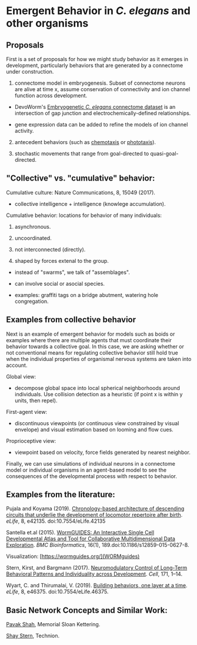 # Emergent Behavior in _C. elegans_ and other organisms  

## Proposals
First is a set of proposals for how we might study behavior as it emerges in development, particularly behaviors that are generated by a connectome under construction.

1) connectome model in embryogenesis. Subset of connectome neurons are alive at time x, assume conservation of connectivity and 
ion channel function across development. 

* DevoWorm's [Embryogenetic _C. elegans_ connectome dataset](https://github.com/devoworm/embryogenetic-connectome) is an intersection of gap junction and electrochemically-defined relationships.

* gene expression data can be added to refine the models of ion channel activity.

2) antecedent behaviors (such as [chemotaxis](https://en.wikipedia.org/wiki/Chemotaxis) or [phototaxis](https://en.wikipedia.org/wiki/Phototaxis)).

3) stochastic movements that range from goal-directed to quasi-goal-directed.

## "Collective" vs. "cumulative" behavior:

Cumulative culture: Nature Communications, 8, 15049 (2017).

* collective intelligence + intelligence (knowlege accumulation).

Cumulative behavior: locations for behavior of many individuals:

1) asynchronous.

2) uncoordinated.

3) not interconnected (directly).

4) shaped by forces extenal to the group.

* instead of "swarms", we talk of "assemblages".

* can involve social or asocial species.

* examples: graffiti tags on a bridge abutment, watering hole congregation.

## Examples from collective behavior
Next is an example of emergent behavior for models such as boids or examples where there are multiple agents that must coordinate their behavior towards a collective goal. In this case, we are asking whether or not conventional means for regulating collective behavior still hold true when the individual properties of organismal nervous systems are taken into account.

Global view:

* decompose global space into local spherical neighborhoods around individuals. Use collision detection as a heuristic (if point x is within y units, then repel).

First-agent view:

* discontinuous viewpoints (or continuous view constrained by visual envelope) and visual estimation based on looming and flow cues.

Proprioceptive view:

* viewpoint based on velocity, force fields generated by nearest neighbor.


Finally, we can use simulations of individual neurons in a connectome model or individual organisms in an agent-based model to see the consequences of the developmental process with respect to behavior.

## Examples from the literature:  
Pujala and Koyama (2019). [Chronology-based architecture of descending circuits that underlie the development of 
locomotor repertoire after birth](https://elifesciences.org/articles/42135). _eLife_, 8, e42135. doi:10.7554/eLife.42135  

Santella et.al (2015). [WormGUIDES: An Interactive Single Cell Developmental Atlas and Tool for Collaborative Multidimensional Data Exploration](https://www.researchgate.net/publication/277894288_WormGUIDES_An_Interactive_Single_Cell_Developmental_Atlas_and_Tool_for_Collaborative_Multidimensional_Data_Exploration). _BMC Bioinformatics_, 16(1), 189.doi:10.1186/s12859-015-0627-8.  

Visualization: [https://wormguides.org/](WORMguides)

Stern, Kirst, and Bargmann (2017). [Neuromodulatory Control of Long-Term Behavioral Patterns and Individuality across Development](https://docs.wixstatic.com/ugd/10602d_a6a22521ca0843bbb5ba74f2374166c4.pdf). _Cell_, 171, 1–14.  

Wyart, C. and Thirumalai, V. (2019). [Building behaviors, one layer at a time](https://elifesciences.org/articles/46375). _eLife_, 8, e46375. doi:10.7554/eLife.46375.

## Basic Network Concepts and Similar Work:  
[Pavak Shah](https://scholar.google.com/citations?user=-isvl7kAAAAJ&hl=en), Memorial Sloan Kettering.  

[Shay Stern](https://www.ssternlab.com/), Technion.  




